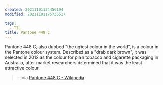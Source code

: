 ```yaml
---
created: 20211101134456194
modified: 20211101175735517

tags:
  - TIL
title: Pantone 448 C
---
```


Pantone 448 C, also dubbed "the ugliest colour in the world", is a colour in the Pantone colour system. Described as a "drab dark brown", it was selected in 2012 as the colour for plain tobacco and cigarette packaging in Australia, after market researchers determined that it was the least attractive colour.

> —via [Pantone 448 C - Wikipedia](https://en.wikipedia.org/wiki/Pantone_448_C)
